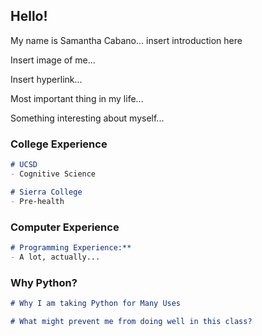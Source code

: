 ## Hello!

My name is Samantha Cabano... insert introduction here

Insert image of me...

Insert hyperlink...

Most important thing in my life...

Something interesting about myself...

### College Experience

```markdown
# UCSD
- Cognitive Science

# Sierra College
- Pre-health
```

### Computer Experience

```markdown
# Programming Experience:**
- A lot, actually...
```

### Why Python?

```markdown
# Why I am taking Python for Many Uses

# What might prevent me from doing well in this class?

```
